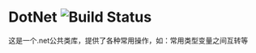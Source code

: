 # DotNet ![Build Status](https://github.com/lhwsa2010/DotNet/actions/workflows/build.yml/badge.svg)
这是一个.net公共类库，提供了各种常用操作，如：常用类型变量之间互转等
